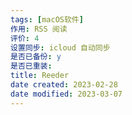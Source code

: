 ```yaml
---
tags: [macOS软件]
作用: RSS 阅读
评价: 4
设置同步: icloud 自动同步
是否已备份: y
是否已重装:
title: Reeder
date created: 2023-02-28
date modified: 2023-03-07
---
```

